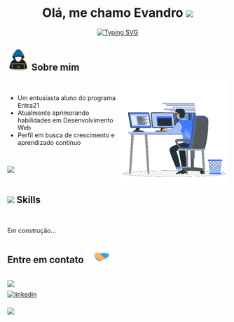 <h1 align="center"><b>Olá, me chamo Evandro </b><img src="https://media.giphy.com/media/hvRJCLFzcasrR4ia7z/giphy.gif" width="35"></h1>
<!--  -->
<p align="center">
 <a href="https://git.io/typing-svg"><img src="https://readme-typing-svg.demolab.com?font=poppins&pause=1000&color=F7F7F7&center=true&width=435&lines=Sou+aluno+do+Entra21+-+React" alt="Typing SVG" /></a>
</p>

	
## <picture><img src = "https://github.com/0xAbdulKhalid/0xAbdulKhalid/raw/main/assets/mdImages/about_me.gif" width = 50px></picture> **Sobre mim**

<picture> <img align="right" src="https://github.com/0xAbdulKhalid/0xAbdulKhalid/raw/main/assets/mdImages/Right_Side.gif" width = 250px></picture>

<br>

- Um entusiasta aluno do programa Entra21 
- Atualmente aprimorando habilidades em Desenvolvimento Web
- Perfil em busca de crescimento e aprendizado contínuo

<br>

<img src="https://user-images.githubusercontent.com/73097560/115834477-dbab4500-a447-11eb-908a-139a6edaec5c.gif"><br><br>

## <img src="https://media2.giphy.com/media/QssGEmpkyEOhBCb7e1/giphy.gif?cid=ecf05e47a0n3gi1bfqntqmob8g9aid1oyj2wr3ds3mg700bl&rid=giphy.gif" width ="25"><b> Skills</b>
<br>

<p align="center">

<p>Em construção...

<br>




## <b> Entre em contato</b><img src="https://github.com/0xAbdulKhalid/0xAbdulKhalid/raw/main/assets/mdImages/handshake.gif" width ="80">
<br>
<div align='left'>


<a href="mailto:evandroreichert07@gmail.com" target="_blank">
<img src="https://img.shields.io/badge/evandroreichert07@gmail.com-%23EA4335.svg?style=for-the-badge&logo=gmail&logoColor=white" t=mail style="margin-bottom: 5px;" />
</a>


<br>


<a href="https://www.linkedin.com/in/evandro-reichert-900708168/" target="_blank">
<img src="https://img.shields.io/badge/linkedin:%20%20evandro%20reichert-%252300acee.svg?color=405DE6&style=for-the-badge&logo=linkedin&logoColor=white" alt=linkedin style="margin-bottom: 5px;"/>

</a>

	

</div>

<br>
<img src="https://user-images.githubusercontent.com/73097560/115834477-dbab4500-a447-11eb-908a-139a6edaec5c.gif">
<br>
<br>
<br>



</div>
